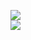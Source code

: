 [![](https://img.shields.io/badge/Made%20With-Github%20Spray-lightgrey.svg?style=for-the-badge&logo=github)](https://github.com/Annihil/github-spray#538)  
[![](https://i.imgur.com/2DrTn0Z.gif)](https://github.com/Annihil/github-spray)
